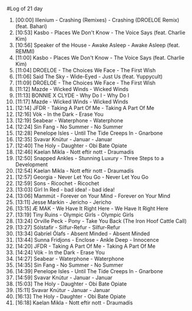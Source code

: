 #Log of 21 day

1. [00:00] Illenium - Crashing (Remixes) - Crashing (DROELOE Remix) (feat. Bahari)
1. [10:53] Kasbo - Places We Don't Know - The Voice Says (feat. Charlie Kim)
1. [10:56] Speaker of the House - Awake Asleep - Awake Asleep (feat. REMMI)
1. [11:00] Kasbo - Places We Don't Know - The Voice Says (feat. Charlie Kim)
1. [11:04] DROELOE - The Choices We Face - The First Wish
1. [11:06] Said The Sky - Wide-Eyed - Just Us (feat. Yuppycult)
1. [11:09] DROELOE - The Choices We Face - The First Wish
1. [11:12] Mazde - Wicked Winds - Wicked Winds
1. [11:13] BONNIE X CLYDE - Why Do I - Why Do I
1. [11:17] Mazde - Wicked Winds - Wicked Winds
1. [12:14] JFDR - Taking A Part Of Me - Taking A Part Of Me
1. [12:16] Vök - In the Dark - Erase You
1. [12:19] Seabear - Waterphone - Waterphone
1. [12:24] Sin Fang - No Summer - No Summer
1. [12:28] Penelope Isles - Until The Tide Creeps In - Gnarbone
1. [12:35] Svavar Knútur - Januar - Januar
1. [12:40] The Holy - Daughter - Obi Bate Opiate
1. [12:46] Kaelan Mikla - Nott eftir nott - Draumadís
1. [12:50] Snapped Ankles - Stunning Luxury - Three Steps to a Development
1. [12:54] Kaelan Mikla - Nott eftir nott - Draumadís
1. [12:57] Georgia - Never Let You Go - Never Let You Go
1. [12:59] Sons - Ricochet - Ricochet
1. [13:03] Girl In Red - bad idea! - bad idea!
1. [13:06] Mammút - Forever on Your Mind - Forever on Your Mind
1. [13:11] Jesse Markin - Jericho - Jericho
1. [13:15] Æ MAK - We Have It Right Here - We Have It Right Here
1. [13:19] Tiny Ruins - Olympic Girls - Olympic Girls
1. [13:24] Orville Peck - Pony - Take You Back (The Iron Hoof Cattle Call)
1. [13:27] Sólstafir - Silfur-Refur - Silfur-Refur
1. [13:34] Gabríel Ólafs - Absent Minded - Absent Minded
1. [13:44] Sunna Fridjons - Enclose - Ankle Deep - Innocence
1. [14:20] JFDR - Taking A Part Of Me - Taking A Part Of Me
1. [14:24] Vök - In the Dark - Erase You
1. [14:27] Seabear - Waterphone - Waterphone
1. [14:35] Sin Fang - No Summer - No Summer
1. [14:39] Penelope Isles - Until The Tide Creeps In - Gnarbone
1. [14:59] Svavar Knútur - Januar - Januar
1. [15:03] The Holy - Daughter - Obi Bate Opiate
1. [15:11] Svavar Knútur - Januar - Januar
1. [16:13] The Holy - Daughter - Obi Bate Opiate
1. [16:18] Kaelan Mikla - Nott eftir nott - Draumadís
